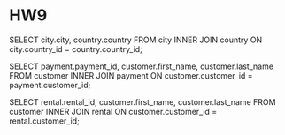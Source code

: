 # HW9

SELECT city.city, country.country FROM city
INNER JOIN country ON city.country_id = country.country_id;

SELECT payment.payment_id, customer.first_name, customer.last_name FROM customer
INNER JOIN payment ON customer.customer_id = payment.customer_id;

SELECT rental.rental_id, customer.first_name, customer.last_name FROM customer
INNER JOIN rental ON customer.customer_id = rental.customer_id;
